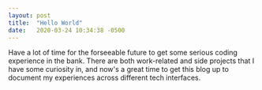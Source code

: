 ```yaml
---
layout: post
title:  "Hello World"
date:   2020-03-24 10:34:38 -0500
---
```


Have a lot of time for the forseeable future to get some serious coding experience in the bank. There are both work-related and side projects that I have some curiosity in, and now's a great time to get this blog up to document my experiences across different tech interfaces.